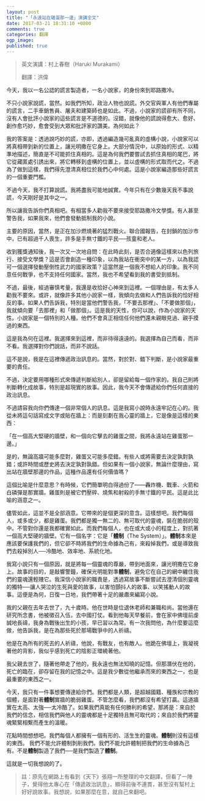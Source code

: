 ```yaml
---
layout: post
title: "「永遠站在雞蛋那一邊」演講全文"
date: 2017-03-21 18:31:10 +0800
comments: true
categories: 翻譯
ogp_image: 
published: true
---
```


> 英文演講：村上春樹（Haruki Murakami）
> 
> 翻譯：洪偉

今天，我以一名公認的謊言製造者，一名小說家，的身份來到耶路撒冷。

不只小說家說謊，當然。如我們所知，政治人物也說謊。外交官與軍人有他們專屬的謊言，二手車銷售員、屠夫和建築師也是如此。不過，小說家的謊卻有所不同，沒有人會批評小說家的這些謊言是不道德的。沒錯，就像他的謊說得愈大、愈好、創作愈巧妙，愈會受到大眾和批評家的讚美。為何如此？

我的答案是：透過說巧妙的謊，亦即，透過編造幾可亂真的虛構小說，小說家可以將真相帶到新的位置上，讓光明撒在它身上。大部分情況中，以原始的形式、以精準地描述，簡直是不可能抓住真相的。這是為何我們要嘗試去抓住真相的尾巴，將它從藏匿處引誘出來，將它轉移到虛構的位置上，並以虛構的形式取而代之。不過為了做到這樣，我們得先澄清真相位於我們心中何處。這是小說家編造那些好謊言的一個重要門檻。

不過今天，我不打算說謊。我將盡我可能地誠實。今年只有在少數幾天我不事說謊，今天剛好是其中之一。

所以讓我告訴你們真相吧。有相當多人勸我不要來接受耶路撒冷文學獎。有人甚至警告我，如果我來，他們會發動抵制我的小說。

主要的原因，當然，是正在加沙燃燒著的猛烈戰火。聯合國報告，在封鎖的加沙市中，已有超過千人喪生，許多是手無寸鐵的平民──孩童和老人。

收到獲獎通知後，我一次又一次地自問：在此時此刻，是否合適像這樣來以色列旅行、接受文學獎？這是否會創造一種印象，以為我站在衝突中的某一方，以為我認可一個選擇發動壓倒性武力的國家政策？這當然是一個我不想給人的印象。我不同意任何戰爭，也不支持任何國家。當然，我也不希望看到我的書受到抵制。

不過，最後，經過審慎考量，我還是收拾好心神來到這裡。一個理由是，有太多人勸我不要來。或許，就像許多其他小說家一樣，我傾向去做和人們告訴我的恰好相反的事。如果人們告訴我，特別是當他們警告我，「不要去那裡」、「不要做那個」，我就傾向要「去那裡」和「做那個」。這是我的天性，你可以說，作為小說家的天性。小說家是一個特別的人種。他們不會真正相信任何他們還未親眼見過、親手摸過的東西。

這是我為何在這裡。我選擇來到這裡，而非待得遠遠的。我選擇為自己而看，而非不看。我選擇對你們說話，而非不說話。

這不是說，我是在這裡傳遞政治訊息的。當然，對於對、錯下判斷，是小說家最重要的責任。

不過，決定要用哪種形式來傳遞判斷給別人，卻是留給每一個作家的。我自己則將判斷轉化成故事，特別是超現實的故事。因此，我今天不會傳遞給你們任何直接的政治訊息。

不過請容我向你們傳達一個非常個人的訊息。這是我寫小說時永遠牢記在心的。我從未將這句話寫成文字或貼在牆上：而是刻劃在我心靈的牆上，它是像是這樣的東西：

「在一個高大堅硬的牆壁，和一個向它擊去的雞蛋之間，我將永遠站在雞蛋那一邊。」

是的，無論高牆可能多麼對，雞蛋又可能多麼錯。有些人或將需要去決定孰對孰錯；或許時間或歷史將去決定孰對孰錯。但如果有一個小說家，無論什麼理由，寫出站在牆壁那邊的作品，這種作品還有任何價值嗎？

這個比喻是什麼意思？有時候，它們簡單明白得過份了——轟炸機、戰車、火箭和白磷彈是那實牆。雞蛋則是被它們壓碎、燒焦和射殺的手無寸鐵的平民。這是此比喻的涵意之一。

儘管如此，這並不是全部涵意。它帶來的是個更深的意含。這樣想吧。我們每個人，或多或少，都是雞蛋。我們都是獨一無二的、無可取代的靈魂，裝在脆弱的殼中。不管對你還是我都確實如此。而我們每個人，也在或大或小的程度上，對抗著一個高大堅硬的牆壁。它有一個名字：它是「**體制**（The System）」。**體制**本來是應該要保護我們的，但它卻不時將我們的生命據為己有，來殺掉我們，或是導致我們去殺掉別人──冷酷地、效率地、系統化地。

我寫小說只有一個原因，就是將每一個靈魂的尊嚴，帶到地面來，讓光明撒在它身上。故事的目的，是敲響警鐘，確保光明能對準**體制**，避免它在自己的網中纏住我們的靈魂還輕賤它。我深信小說家的職責是，透過寫故事不斷嘗試去澄清個別靈魂的獨特──讓人哭泣的生死與愛的故事，以害怕顫抖人的故事、以笑搖動人的故事。這便是為何，日復一日地，我們帶著十足的嚴肅來編寫小說。

我的父親在去年去世了，九十歲時。他在世時是位退休老師和兼職和尚。當他還在研究所念書，他被徵召入伍，去中國打仗。看到他每天早餐前，會在家中佛壇前虔誠地長禱，我身為戰後出生的小孩，早已習以為常。有一次我問他，為什麼要這麼做，他告訴我，是在為那些死於那場戰爭中的人祈禱。

他是在為所有的死去的人祈禱，他說，有戰友，也有敵人。他跪在佛壇上，我凝視著他的背影，我似乎感到死亡的陰影正環繞著他。

我父親去世了，隨著他帶走了他的，我永遠也無法知曉的記憶。但那潛伏在他的，死亡的臨在，卻存留在我的記憶之中。這是我少數從他繼承而來的東西之一，也是最重要的東西之一。

今天，我只有一件事想要傳達給你們。我們都是人類，是超越國籍、種族和宗教的個體，是面對著**體制**實牆的脆弱雞蛋。不管怎麼看，我們都沒有希望打贏。這道牆實在太高、太強──太冷酷了。如果我們真能有任何勝利的希望，那將是：來自於我們的信念，相信我們與他人的靈魂都是十足獨特且無可取代的；來自於我們將靈魂緊緊相繫而產生的溫暖。

花點時間想想吧。我們每個人都擁有一個有形的、活生生的靈魂。**體制**則沒有這樣的東西。 我們不能允許體制剝削我們。我們不能允許體制把我們的生命據為己有。不是**體制**製造了我們──是我們製造了**體制**。

這就是一切我想說的了。

> 註：原先在網路上有看到《天下》張翔一所整理的中文翻譯，但看了一陣子，覺得他太專心在「傳遞政治訊息」，顯得前後不連貫，甚至沒有幫村上好好說故事。我想說，如果那麼在意，就自己來翻吧。
